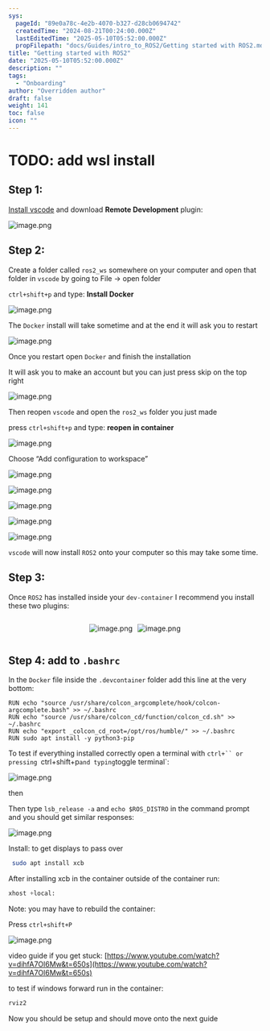 ```yaml
---
sys:
  pageId: "89e0a78c-4e2b-4070-b327-d28cb0694742"
  createdTime: "2024-08-21T00:24:00.000Z"
  lastEditedTime: "2025-05-10T05:52:00.000Z"
  propFilepath: "docs/Guides/intro_to_ROS2/Getting started with ROS2.md"
title: "Getting started with ROS2"
date: "2025-05-10T05:52:00.000Z"
description: ""
tags:
  - "Onboarding"
author: "Overridden author"
draft: false
weight: 141
toc: false
icon: ""
---
```


# TODO: add wsl install

## Step 1:

[Install vscode](https://code.visualstudio.com/download) and download **Remote Development** plugin:

![image.png](https://prod-files-secure.s3.us-west-2.amazonaws.com/d518164a-d88e-44d1-a4ee-3adb3bd8bce0/efb52993-1881-4a40-b95e-6f020334f022/image.png?X-Amz-Algorithm=AWS4-HMAC-SHA256&X-Amz-Content-Sha256=UNSIGNED-PAYLOAD&X-Amz-Credential=ASIAZI2LB466VNMKNR2F%2F20250607%2Fus-west-2%2Fs3%2Faws4_request&X-Amz-Date=20250607T041156Z&X-Amz-Expires=3600&X-Amz-Security-Token=IQoJb3JpZ2luX2VjEJL%2F%2F%2F%2F%2F%2F%2F%2F%2F%2FwEaCXVzLXdlc3QtMiJHMEUCIQC9o7v%2FeVyK4Z7r7F4KTW%2FivIOP3Wrcmwssw7VRA5bzTQIgd1Sj5RG2wiurF9cMeo5%2Fpbr6yKC43kuS3eYlZAXaTTUq%2FwMIaxAAGgw2Mzc0MjMxODM4MDUiDE4SZ5aQjCEL12KPKircA1nCyFV8ZeL9DhoS%2BQcVto%2F5Htlu6NIFruPBivYEfucmrlO723VKbjsd4cvQPK18SncdwI7L2v70BHR%2FjkbapIyoWWUK2HLcla6OjvrBufJqJzjWwEmKJX5CGsm2STfUDb7fbFPx0bjT6Mk4COWNVAC52fnNMG9o%2Faj1UlMLIXlLdP1RfqDGUU4X6EZLgXNEyM0onbqHx6i%2BSbiQ9vV5IBhzHz77KHCzYwcnOlbhCxn0sJw6MQtZwcb8PAc1drYyqaVVTul6EPfXoemkrFnef8lxTBYW%2B5AFjReBstpkgQmaH1aXrFTn83vi%2FrI19SmBbeJymv%2F%2FjxLPnPSu%2FGvq6%2FrmA2m2lVT3baIzxz%2FfCadHalYw7GPZt8RH41D7vk9ASeo1zv3%2BSEGiBKtli0lKay8acOP2WN0s0yUHLPKzBY0rhHNMOR3DmUdcexGxQ34NoxGM2pnI7Dn2tzSp7evDwgyFhTrTxwMOYQqgB1Y4ZnLRXufOAW2MO9QPaXeoRl5qTrL4CU8S2sf08oLOQqILXG5jwByoBJXLlAZYje2Nz8zprmXW5GV2RUO3t0K%2BPoYEVtapaBirZstcqaM0vrx496AdQ6mjwb7mq4uHmG5dBay0oDchUMfF1MwuO31UMOjAjsIGOqUBhOr8COOgM%2Bs8XvMiUmR3TBqtCfY5cP9NDMTNOPXp%2Bn36S0qVguU6chbofYSeQBQIx1n63VCK1%2F%2FgrrLSc3YtTSLI6pA98lfU2%2FjOD0F1VgBOx2L%2FoX6jJf6ZFsabpr05V46N9uGf2lfJB6cXoO9QtPGLkbCQXLCIJQqnOI8mrgUMM8%2FGUm0SCCQeVFOiexwaHDMB7ucMDeXnZTRjwWwmWmz1rprc&X-Amz-Signature=559dedc23dcdd61f20314faa4125b4a5f80404c5f522397b407d547747f351dd&X-Amz-SignedHeaders=host&x-id=GetObject)

## Step 2:

Create a folder called `ros2_ws` somewhere on your computer and open that folder in `vscode` by going to File → open folder 

`ctrl+shift+p` and type: **Install Docker**

![image.png](https://prod-files-secure.s3.us-west-2.amazonaws.com/d518164a-d88e-44d1-a4ee-3adb3bd8bce0/2269dc0e-1cd5-47ff-bceb-c04ad9b2eab0/image.png?X-Amz-Algorithm=AWS4-HMAC-SHA256&X-Amz-Content-Sha256=UNSIGNED-PAYLOAD&X-Amz-Credential=ASIAZI2LB466VNMKNR2F%2F20250607%2Fus-west-2%2Fs3%2Faws4_request&X-Amz-Date=20250607T041156Z&X-Amz-Expires=3600&X-Amz-Security-Token=IQoJb3JpZ2luX2VjEJL%2F%2F%2F%2F%2F%2F%2F%2F%2F%2FwEaCXVzLXdlc3QtMiJHMEUCIQC9o7v%2FeVyK4Z7r7F4KTW%2FivIOP3Wrcmwssw7VRA5bzTQIgd1Sj5RG2wiurF9cMeo5%2Fpbr6yKC43kuS3eYlZAXaTTUq%2FwMIaxAAGgw2Mzc0MjMxODM4MDUiDE4SZ5aQjCEL12KPKircA1nCyFV8ZeL9DhoS%2BQcVto%2F5Htlu6NIFruPBivYEfucmrlO723VKbjsd4cvQPK18SncdwI7L2v70BHR%2FjkbapIyoWWUK2HLcla6OjvrBufJqJzjWwEmKJX5CGsm2STfUDb7fbFPx0bjT6Mk4COWNVAC52fnNMG9o%2Faj1UlMLIXlLdP1RfqDGUU4X6EZLgXNEyM0onbqHx6i%2BSbiQ9vV5IBhzHz77KHCzYwcnOlbhCxn0sJw6MQtZwcb8PAc1drYyqaVVTul6EPfXoemkrFnef8lxTBYW%2B5AFjReBstpkgQmaH1aXrFTn83vi%2FrI19SmBbeJymv%2F%2FjxLPnPSu%2FGvq6%2FrmA2m2lVT3baIzxz%2FfCadHalYw7GPZt8RH41D7vk9ASeo1zv3%2BSEGiBKtli0lKay8acOP2WN0s0yUHLPKzBY0rhHNMOR3DmUdcexGxQ34NoxGM2pnI7Dn2tzSp7evDwgyFhTrTxwMOYQqgB1Y4ZnLRXufOAW2MO9QPaXeoRl5qTrL4CU8S2sf08oLOQqILXG5jwByoBJXLlAZYje2Nz8zprmXW5GV2RUO3t0K%2BPoYEVtapaBirZstcqaM0vrx496AdQ6mjwb7mq4uHmG5dBay0oDchUMfF1MwuO31UMOjAjsIGOqUBhOr8COOgM%2Bs8XvMiUmR3TBqtCfY5cP9NDMTNOPXp%2Bn36S0qVguU6chbofYSeQBQIx1n63VCK1%2F%2FgrrLSc3YtTSLI6pA98lfU2%2FjOD0F1VgBOx2L%2FoX6jJf6ZFsabpr05V46N9uGf2lfJB6cXoO9QtPGLkbCQXLCIJQqnOI8mrgUMM8%2FGUm0SCCQeVFOiexwaHDMB7ucMDeXnZTRjwWwmWmz1rprc&X-Amz-Signature=5e9136fa6d61e4e47e3f0d4e777e5a6f6ace831dcd38952b2af39ed6f9332aa4&X-Amz-SignedHeaders=host&x-id=GetObject)

The `Docker` install will take sometime and at the end it will ask you to restart

![image.png](https://prod-files-secure.s3.us-west-2.amazonaws.com/d518164a-d88e-44d1-a4ee-3adb3bd8bce0/ed233f78-be33-4b1f-b89c-9c346c0e961e/image.png?X-Amz-Algorithm=AWS4-HMAC-SHA256&X-Amz-Content-Sha256=UNSIGNED-PAYLOAD&X-Amz-Credential=ASIAZI2LB466VNMKNR2F%2F20250607%2Fus-west-2%2Fs3%2Faws4_request&X-Amz-Date=20250607T041156Z&X-Amz-Expires=3600&X-Amz-Security-Token=IQoJb3JpZ2luX2VjEJL%2F%2F%2F%2F%2F%2F%2F%2F%2F%2FwEaCXVzLXdlc3QtMiJHMEUCIQC9o7v%2FeVyK4Z7r7F4KTW%2FivIOP3Wrcmwssw7VRA5bzTQIgd1Sj5RG2wiurF9cMeo5%2Fpbr6yKC43kuS3eYlZAXaTTUq%2FwMIaxAAGgw2Mzc0MjMxODM4MDUiDE4SZ5aQjCEL12KPKircA1nCyFV8ZeL9DhoS%2BQcVto%2F5Htlu6NIFruPBivYEfucmrlO723VKbjsd4cvQPK18SncdwI7L2v70BHR%2FjkbapIyoWWUK2HLcla6OjvrBufJqJzjWwEmKJX5CGsm2STfUDb7fbFPx0bjT6Mk4COWNVAC52fnNMG9o%2Faj1UlMLIXlLdP1RfqDGUU4X6EZLgXNEyM0onbqHx6i%2BSbiQ9vV5IBhzHz77KHCzYwcnOlbhCxn0sJw6MQtZwcb8PAc1drYyqaVVTul6EPfXoemkrFnef8lxTBYW%2B5AFjReBstpkgQmaH1aXrFTn83vi%2FrI19SmBbeJymv%2F%2FjxLPnPSu%2FGvq6%2FrmA2m2lVT3baIzxz%2FfCadHalYw7GPZt8RH41D7vk9ASeo1zv3%2BSEGiBKtli0lKay8acOP2WN0s0yUHLPKzBY0rhHNMOR3DmUdcexGxQ34NoxGM2pnI7Dn2tzSp7evDwgyFhTrTxwMOYQqgB1Y4ZnLRXufOAW2MO9QPaXeoRl5qTrL4CU8S2sf08oLOQqILXG5jwByoBJXLlAZYje2Nz8zprmXW5GV2RUO3t0K%2BPoYEVtapaBirZstcqaM0vrx496AdQ6mjwb7mq4uHmG5dBay0oDchUMfF1MwuO31UMOjAjsIGOqUBhOr8COOgM%2Bs8XvMiUmR3TBqtCfY5cP9NDMTNOPXp%2Bn36S0qVguU6chbofYSeQBQIx1n63VCK1%2F%2FgrrLSc3YtTSLI6pA98lfU2%2FjOD0F1VgBOx2L%2FoX6jJf6ZFsabpr05V46N9uGf2lfJB6cXoO9QtPGLkbCQXLCIJQqnOI8mrgUMM8%2FGUm0SCCQeVFOiexwaHDMB7ucMDeXnZTRjwWwmWmz1rprc&X-Amz-Signature=7313cc460c0d7f1fbc04a133820407cfd3463232d9925de1c07764cd1c671d20&X-Amz-SignedHeaders=host&x-id=GetObject)

Once you restart open `Docker` and finish the installation

It will ask you to make an account but you can just press skip on the top right

![image.png](https://prod-files-secure.s3.us-west-2.amazonaws.com/d518164a-d88e-44d1-a4ee-3adb3bd8bce0/21010ad9-1659-4fd9-9f59-9932a09b2a3d/image.png?X-Amz-Algorithm=AWS4-HMAC-SHA256&X-Amz-Content-Sha256=UNSIGNED-PAYLOAD&X-Amz-Credential=ASIAZI2LB466VNMKNR2F%2F20250607%2Fus-west-2%2Fs3%2Faws4_request&X-Amz-Date=20250607T041156Z&X-Amz-Expires=3600&X-Amz-Security-Token=IQoJb3JpZ2luX2VjEJL%2F%2F%2F%2F%2F%2F%2F%2F%2F%2FwEaCXVzLXdlc3QtMiJHMEUCIQC9o7v%2FeVyK4Z7r7F4KTW%2FivIOP3Wrcmwssw7VRA5bzTQIgd1Sj5RG2wiurF9cMeo5%2Fpbr6yKC43kuS3eYlZAXaTTUq%2FwMIaxAAGgw2Mzc0MjMxODM4MDUiDE4SZ5aQjCEL12KPKircA1nCyFV8ZeL9DhoS%2BQcVto%2F5Htlu6NIFruPBivYEfucmrlO723VKbjsd4cvQPK18SncdwI7L2v70BHR%2FjkbapIyoWWUK2HLcla6OjvrBufJqJzjWwEmKJX5CGsm2STfUDb7fbFPx0bjT6Mk4COWNVAC52fnNMG9o%2Faj1UlMLIXlLdP1RfqDGUU4X6EZLgXNEyM0onbqHx6i%2BSbiQ9vV5IBhzHz77KHCzYwcnOlbhCxn0sJw6MQtZwcb8PAc1drYyqaVVTul6EPfXoemkrFnef8lxTBYW%2B5AFjReBstpkgQmaH1aXrFTn83vi%2FrI19SmBbeJymv%2F%2FjxLPnPSu%2FGvq6%2FrmA2m2lVT3baIzxz%2FfCadHalYw7GPZt8RH41D7vk9ASeo1zv3%2BSEGiBKtli0lKay8acOP2WN0s0yUHLPKzBY0rhHNMOR3DmUdcexGxQ34NoxGM2pnI7Dn2tzSp7evDwgyFhTrTxwMOYQqgB1Y4ZnLRXufOAW2MO9QPaXeoRl5qTrL4CU8S2sf08oLOQqILXG5jwByoBJXLlAZYje2Nz8zprmXW5GV2RUO3t0K%2BPoYEVtapaBirZstcqaM0vrx496AdQ6mjwb7mq4uHmG5dBay0oDchUMfF1MwuO31UMOjAjsIGOqUBhOr8COOgM%2Bs8XvMiUmR3TBqtCfY5cP9NDMTNOPXp%2Bn36S0qVguU6chbofYSeQBQIx1n63VCK1%2F%2FgrrLSc3YtTSLI6pA98lfU2%2FjOD0F1VgBOx2L%2FoX6jJf6ZFsabpr05V46N9uGf2lfJB6cXoO9QtPGLkbCQXLCIJQqnOI8mrgUMM8%2FGUm0SCCQeVFOiexwaHDMB7ucMDeXnZTRjwWwmWmz1rprc&X-Amz-Signature=668abf493b099134eec2549f3c4564f2eb2575639e4540eee01948135ff89efc&X-Amz-SignedHeaders=host&x-id=GetObject)

Then reopen `vscode` and open the `ros2_ws` folder you just made

press `ctrl+shift+p` and type: **reopen in container**

![image.png](https://prod-files-secure.s3.us-west-2.amazonaws.com/d518164a-d88e-44d1-a4ee-3adb3bd8bce0/4e93b8c2-41ad-488c-8095-c74205196118/image.png?X-Amz-Algorithm=AWS4-HMAC-SHA256&X-Amz-Content-Sha256=UNSIGNED-PAYLOAD&X-Amz-Credential=ASIAZI2LB466VNMKNR2F%2F20250607%2Fus-west-2%2Fs3%2Faws4_request&X-Amz-Date=20250607T041156Z&X-Amz-Expires=3600&X-Amz-Security-Token=IQoJb3JpZ2luX2VjEJL%2F%2F%2F%2F%2F%2F%2F%2F%2F%2FwEaCXVzLXdlc3QtMiJHMEUCIQC9o7v%2FeVyK4Z7r7F4KTW%2FivIOP3Wrcmwssw7VRA5bzTQIgd1Sj5RG2wiurF9cMeo5%2Fpbr6yKC43kuS3eYlZAXaTTUq%2FwMIaxAAGgw2Mzc0MjMxODM4MDUiDE4SZ5aQjCEL12KPKircA1nCyFV8ZeL9DhoS%2BQcVto%2F5Htlu6NIFruPBivYEfucmrlO723VKbjsd4cvQPK18SncdwI7L2v70BHR%2FjkbapIyoWWUK2HLcla6OjvrBufJqJzjWwEmKJX5CGsm2STfUDb7fbFPx0bjT6Mk4COWNVAC52fnNMG9o%2Faj1UlMLIXlLdP1RfqDGUU4X6EZLgXNEyM0onbqHx6i%2BSbiQ9vV5IBhzHz77KHCzYwcnOlbhCxn0sJw6MQtZwcb8PAc1drYyqaVVTul6EPfXoemkrFnef8lxTBYW%2B5AFjReBstpkgQmaH1aXrFTn83vi%2FrI19SmBbeJymv%2F%2FjxLPnPSu%2FGvq6%2FrmA2m2lVT3baIzxz%2FfCadHalYw7GPZt8RH41D7vk9ASeo1zv3%2BSEGiBKtli0lKay8acOP2WN0s0yUHLPKzBY0rhHNMOR3DmUdcexGxQ34NoxGM2pnI7Dn2tzSp7evDwgyFhTrTxwMOYQqgB1Y4ZnLRXufOAW2MO9QPaXeoRl5qTrL4CU8S2sf08oLOQqILXG5jwByoBJXLlAZYje2Nz8zprmXW5GV2RUO3t0K%2BPoYEVtapaBirZstcqaM0vrx496AdQ6mjwb7mq4uHmG5dBay0oDchUMfF1MwuO31UMOjAjsIGOqUBhOr8COOgM%2Bs8XvMiUmR3TBqtCfY5cP9NDMTNOPXp%2Bn36S0qVguU6chbofYSeQBQIx1n63VCK1%2F%2FgrrLSc3YtTSLI6pA98lfU2%2FjOD0F1VgBOx2L%2FoX6jJf6ZFsabpr05V46N9uGf2lfJB6cXoO9QtPGLkbCQXLCIJQqnOI8mrgUMM8%2FGUm0SCCQeVFOiexwaHDMB7ucMDeXnZTRjwWwmWmz1rprc&X-Amz-Signature=26b2352f7095a4214d95a87ef967f38e402aa16620e1cd57f748a82d4b5050ad&X-Amz-SignedHeaders=host&x-id=GetObject)

Choose “Add configuration to workspace”

![image.png](https://prod-files-secure.s3.us-west-2.amazonaws.com/d518164a-d88e-44d1-a4ee-3adb3bd8bce0/9560b282-5060-4989-ba37-97e7b2c22476/image.png?X-Amz-Algorithm=AWS4-HMAC-SHA256&X-Amz-Content-Sha256=UNSIGNED-PAYLOAD&X-Amz-Credential=ASIAZI2LB466VNMKNR2F%2F20250607%2Fus-west-2%2Fs3%2Faws4_request&X-Amz-Date=20250607T041156Z&X-Amz-Expires=3600&X-Amz-Security-Token=IQoJb3JpZ2luX2VjEJL%2F%2F%2F%2F%2F%2F%2F%2F%2F%2FwEaCXVzLXdlc3QtMiJHMEUCIQC9o7v%2FeVyK4Z7r7F4KTW%2FivIOP3Wrcmwssw7VRA5bzTQIgd1Sj5RG2wiurF9cMeo5%2Fpbr6yKC43kuS3eYlZAXaTTUq%2FwMIaxAAGgw2Mzc0MjMxODM4MDUiDE4SZ5aQjCEL12KPKircA1nCyFV8ZeL9DhoS%2BQcVto%2F5Htlu6NIFruPBivYEfucmrlO723VKbjsd4cvQPK18SncdwI7L2v70BHR%2FjkbapIyoWWUK2HLcla6OjvrBufJqJzjWwEmKJX5CGsm2STfUDb7fbFPx0bjT6Mk4COWNVAC52fnNMG9o%2Faj1UlMLIXlLdP1RfqDGUU4X6EZLgXNEyM0onbqHx6i%2BSbiQ9vV5IBhzHz77KHCzYwcnOlbhCxn0sJw6MQtZwcb8PAc1drYyqaVVTul6EPfXoemkrFnef8lxTBYW%2B5AFjReBstpkgQmaH1aXrFTn83vi%2FrI19SmBbeJymv%2F%2FjxLPnPSu%2FGvq6%2FrmA2m2lVT3baIzxz%2FfCadHalYw7GPZt8RH41D7vk9ASeo1zv3%2BSEGiBKtli0lKay8acOP2WN0s0yUHLPKzBY0rhHNMOR3DmUdcexGxQ34NoxGM2pnI7Dn2tzSp7evDwgyFhTrTxwMOYQqgB1Y4ZnLRXufOAW2MO9QPaXeoRl5qTrL4CU8S2sf08oLOQqILXG5jwByoBJXLlAZYje2Nz8zprmXW5GV2RUO3t0K%2BPoYEVtapaBirZstcqaM0vrx496AdQ6mjwb7mq4uHmG5dBay0oDchUMfF1MwuO31UMOjAjsIGOqUBhOr8COOgM%2Bs8XvMiUmR3TBqtCfY5cP9NDMTNOPXp%2Bn36S0qVguU6chbofYSeQBQIx1n63VCK1%2F%2FgrrLSc3YtTSLI6pA98lfU2%2FjOD0F1VgBOx2L%2FoX6jJf6ZFsabpr05V46N9uGf2lfJB6cXoO9QtPGLkbCQXLCIJQqnOI8mrgUMM8%2FGUm0SCCQeVFOiexwaHDMB7ucMDeXnZTRjwWwmWmz1rprc&X-Amz-Signature=0ba00493333341515b9e8f185f0fec2ae1597fc16bdf5c79938a867f27fb96e2&X-Amz-SignedHeaders=host&x-id=GetObject)

![image.png](https://prod-files-secure.s3.us-west-2.amazonaws.com/d518164a-d88e-44d1-a4ee-3adb3bd8bce0/2ee63f81-886b-48e8-a553-dc6e5eac99e4/image.png?X-Amz-Algorithm=AWS4-HMAC-SHA256&X-Amz-Content-Sha256=UNSIGNED-PAYLOAD&X-Amz-Credential=ASIAZI2LB466VNMKNR2F%2F20250607%2Fus-west-2%2Fs3%2Faws4_request&X-Amz-Date=20250607T041156Z&X-Amz-Expires=3600&X-Amz-Security-Token=IQoJb3JpZ2luX2VjEJL%2F%2F%2F%2F%2F%2F%2F%2F%2F%2FwEaCXVzLXdlc3QtMiJHMEUCIQC9o7v%2FeVyK4Z7r7F4KTW%2FivIOP3Wrcmwssw7VRA5bzTQIgd1Sj5RG2wiurF9cMeo5%2Fpbr6yKC43kuS3eYlZAXaTTUq%2FwMIaxAAGgw2Mzc0MjMxODM4MDUiDE4SZ5aQjCEL12KPKircA1nCyFV8ZeL9DhoS%2BQcVto%2F5Htlu6NIFruPBivYEfucmrlO723VKbjsd4cvQPK18SncdwI7L2v70BHR%2FjkbapIyoWWUK2HLcla6OjvrBufJqJzjWwEmKJX5CGsm2STfUDb7fbFPx0bjT6Mk4COWNVAC52fnNMG9o%2Faj1UlMLIXlLdP1RfqDGUU4X6EZLgXNEyM0onbqHx6i%2BSbiQ9vV5IBhzHz77KHCzYwcnOlbhCxn0sJw6MQtZwcb8PAc1drYyqaVVTul6EPfXoemkrFnef8lxTBYW%2B5AFjReBstpkgQmaH1aXrFTn83vi%2FrI19SmBbeJymv%2F%2FjxLPnPSu%2FGvq6%2FrmA2m2lVT3baIzxz%2FfCadHalYw7GPZt8RH41D7vk9ASeo1zv3%2BSEGiBKtli0lKay8acOP2WN0s0yUHLPKzBY0rhHNMOR3DmUdcexGxQ34NoxGM2pnI7Dn2tzSp7evDwgyFhTrTxwMOYQqgB1Y4ZnLRXufOAW2MO9QPaXeoRl5qTrL4CU8S2sf08oLOQqILXG5jwByoBJXLlAZYje2Nz8zprmXW5GV2RUO3t0K%2BPoYEVtapaBirZstcqaM0vrx496AdQ6mjwb7mq4uHmG5dBay0oDchUMfF1MwuO31UMOjAjsIGOqUBhOr8COOgM%2Bs8XvMiUmR3TBqtCfY5cP9NDMTNOPXp%2Bn36S0qVguU6chbofYSeQBQIx1n63VCK1%2F%2FgrrLSc3YtTSLI6pA98lfU2%2FjOD0F1VgBOx2L%2FoX6jJf6ZFsabpr05V46N9uGf2lfJB6cXoO9QtPGLkbCQXLCIJQqnOI8mrgUMM8%2FGUm0SCCQeVFOiexwaHDMB7ucMDeXnZTRjwWwmWmz1rprc&X-Amz-Signature=319e899f0ec556834d613981eecec116694216754ce7da96d18286e9431c1f2b&X-Amz-SignedHeaders=host&x-id=GetObject)

![image.png](https://prod-files-secure.s3.us-west-2.amazonaws.com/d518164a-d88e-44d1-a4ee-3adb3bd8bce0/ae1580b2-b048-407e-aed9-b584224a7a04/image.png?X-Amz-Algorithm=AWS4-HMAC-SHA256&X-Amz-Content-Sha256=UNSIGNED-PAYLOAD&X-Amz-Credential=ASIAZI2LB466VNMKNR2F%2F20250607%2Fus-west-2%2Fs3%2Faws4_request&X-Amz-Date=20250607T041156Z&X-Amz-Expires=3600&X-Amz-Security-Token=IQoJb3JpZ2luX2VjEJL%2F%2F%2F%2F%2F%2F%2F%2F%2F%2FwEaCXVzLXdlc3QtMiJHMEUCIQC9o7v%2FeVyK4Z7r7F4KTW%2FivIOP3Wrcmwssw7VRA5bzTQIgd1Sj5RG2wiurF9cMeo5%2Fpbr6yKC43kuS3eYlZAXaTTUq%2FwMIaxAAGgw2Mzc0MjMxODM4MDUiDE4SZ5aQjCEL12KPKircA1nCyFV8ZeL9DhoS%2BQcVto%2F5Htlu6NIFruPBivYEfucmrlO723VKbjsd4cvQPK18SncdwI7L2v70BHR%2FjkbapIyoWWUK2HLcla6OjvrBufJqJzjWwEmKJX5CGsm2STfUDb7fbFPx0bjT6Mk4COWNVAC52fnNMG9o%2Faj1UlMLIXlLdP1RfqDGUU4X6EZLgXNEyM0onbqHx6i%2BSbiQ9vV5IBhzHz77KHCzYwcnOlbhCxn0sJw6MQtZwcb8PAc1drYyqaVVTul6EPfXoemkrFnef8lxTBYW%2B5AFjReBstpkgQmaH1aXrFTn83vi%2FrI19SmBbeJymv%2F%2FjxLPnPSu%2FGvq6%2FrmA2m2lVT3baIzxz%2FfCadHalYw7GPZt8RH41D7vk9ASeo1zv3%2BSEGiBKtli0lKay8acOP2WN0s0yUHLPKzBY0rhHNMOR3DmUdcexGxQ34NoxGM2pnI7Dn2tzSp7evDwgyFhTrTxwMOYQqgB1Y4ZnLRXufOAW2MO9QPaXeoRl5qTrL4CU8S2sf08oLOQqILXG5jwByoBJXLlAZYje2Nz8zprmXW5GV2RUO3t0K%2BPoYEVtapaBirZstcqaM0vrx496AdQ6mjwb7mq4uHmG5dBay0oDchUMfF1MwuO31UMOjAjsIGOqUBhOr8COOgM%2Bs8XvMiUmR3TBqtCfY5cP9NDMTNOPXp%2Bn36S0qVguU6chbofYSeQBQIx1n63VCK1%2F%2FgrrLSc3YtTSLI6pA98lfU2%2FjOD0F1VgBOx2L%2FoX6jJf6ZFsabpr05V46N9uGf2lfJB6cXoO9QtPGLkbCQXLCIJQqnOI8mrgUMM8%2FGUm0SCCQeVFOiexwaHDMB7ucMDeXnZTRjwWwmWmz1rprc&X-Amz-Signature=f82f289eef1eb67fcb6220a7709d1fa78a9fedf6b1a9e69e955b598b521cd455&X-Amz-SignedHeaders=host&x-id=GetObject)

![image.png](https://prod-files-secure.s3.us-west-2.amazonaws.com/d518164a-d88e-44d1-a4ee-3adb3bd8bce0/53255b28-f75e-430f-b9e3-c0ac8577e42b/image.png?X-Amz-Algorithm=AWS4-HMAC-SHA256&X-Amz-Content-Sha256=UNSIGNED-PAYLOAD&X-Amz-Credential=ASIAZI2LB466VNMKNR2F%2F20250607%2Fus-west-2%2Fs3%2Faws4_request&X-Amz-Date=20250607T041156Z&X-Amz-Expires=3600&X-Amz-Security-Token=IQoJb3JpZ2luX2VjEJL%2F%2F%2F%2F%2F%2F%2F%2F%2F%2FwEaCXVzLXdlc3QtMiJHMEUCIQC9o7v%2FeVyK4Z7r7F4KTW%2FivIOP3Wrcmwssw7VRA5bzTQIgd1Sj5RG2wiurF9cMeo5%2Fpbr6yKC43kuS3eYlZAXaTTUq%2FwMIaxAAGgw2Mzc0MjMxODM4MDUiDE4SZ5aQjCEL12KPKircA1nCyFV8ZeL9DhoS%2BQcVto%2F5Htlu6NIFruPBivYEfucmrlO723VKbjsd4cvQPK18SncdwI7L2v70BHR%2FjkbapIyoWWUK2HLcla6OjvrBufJqJzjWwEmKJX5CGsm2STfUDb7fbFPx0bjT6Mk4COWNVAC52fnNMG9o%2Faj1UlMLIXlLdP1RfqDGUU4X6EZLgXNEyM0onbqHx6i%2BSbiQ9vV5IBhzHz77KHCzYwcnOlbhCxn0sJw6MQtZwcb8PAc1drYyqaVVTul6EPfXoemkrFnef8lxTBYW%2B5AFjReBstpkgQmaH1aXrFTn83vi%2FrI19SmBbeJymv%2F%2FjxLPnPSu%2FGvq6%2FrmA2m2lVT3baIzxz%2FfCadHalYw7GPZt8RH41D7vk9ASeo1zv3%2BSEGiBKtli0lKay8acOP2WN0s0yUHLPKzBY0rhHNMOR3DmUdcexGxQ34NoxGM2pnI7Dn2tzSp7evDwgyFhTrTxwMOYQqgB1Y4ZnLRXufOAW2MO9QPaXeoRl5qTrL4CU8S2sf08oLOQqILXG5jwByoBJXLlAZYje2Nz8zprmXW5GV2RUO3t0K%2BPoYEVtapaBirZstcqaM0vrx496AdQ6mjwb7mq4uHmG5dBay0oDchUMfF1MwuO31UMOjAjsIGOqUBhOr8COOgM%2Bs8XvMiUmR3TBqtCfY5cP9NDMTNOPXp%2Bn36S0qVguU6chbofYSeQBQIx1n63VCK1%2F%2FgrrLSc3YtTSLI6pA98lfU2%2FjOD0F1VgBOx2L%2FoX6jJf6ZFsabpr05V46N9uGf2lfJB6cXoO9QtPGLkbCQXLCIJQqnOI8mrgUMM8%2FGUm0SCCQeVFOiexwaHDMB7ucMDeXnZTRjwWwmWmz1rprc&X-Amz-Signature=d3dad14905c7d571f8e768359a29ab93830cd6ce69bf96c4f55522103709c8d6&X-Amz-SignedHeaders=host&x-id=GetObject)

![image.png](https://prod-files-secure.s3.us-west-2.amazonaws.com/d518164a-d88e-44d1-a4ee-3adb3bd8bce0/7c562767-5af9-4ffb-97d1-327bcdf4ee00/image.png?X-Amz-Algorithm=AWS4-HMAC-SHA256&X-Amz-Content-Sha256=UNSIGNED-PAYLOAD&X-Amz-Credential=ASIAZI2LB466VNMKNR2F%2F20250607%2Fus-west-2%2Fs3%2Faws4_request&X-Amz-Date=20250607T041156Z&X-Amz-Expires=3600&X-Amz-Security-Token=IQoJb3JpZ2luX2VjEJL%2F%2F%2F%2F%2F%2F%2F%2F%2F%2FwEaCXVzLXdlc3QtMiJHMEUCIQC9o7v%2FeVyK4Z7r7F4KTW%2FivIOP3Wrcmwssw7VRA5bzTQIgd1Sj5RG2wiurF9cMeo5%2Fpbr6yKC43kuS3eYlZAXaTTUq%2FwMIaxAAGgw2Mzc0MjMxODM4MDUiDE4SZ5aQjCEL12KPKircA1nCyFV8ZeL9DhoS%2BQcVto%2F5Htlu6NIFruPBivYEfucmrlO723VKbjsd4cvQPK18SncdwI7L2v70BHR%2FjkbapIyoWWUK2HLcla6OjvrBufJqJzjWwEmKJX5CGsm2STfUDb7fbFPx0bjT6Mk4COWNVAC52fnNMG9o%2Faj1UlMLIXlLdP1RfqDGUU4X6EZLgXNEyM0onbqHx6i%2BSbiQ9vV5IBhzHz77KHCzYwcnOlbhCxn0sJw6MQtZwcb8PAc1drYyqaVVTul6EPfXoemkrFnef8lxTBYW%2B5AFjReBstpkgQmaH1aXrFTn83vi%2FrI19SmBbeJymv%2F%2FjxLPnPSu%2FGvq6%2FrmA2m2lVT3baIzxz%2FfCadHalYw7GPZt8RH41D7vk9ASeo1zv3%2BSEGiBKtli0lKay8acOP2WN0s0yUHLPKzBY0rhHNMOR3DmUdcexGxQ34NoxGM2pnI7Dn2tzSp7evDwgyFhTrTxwMOYQqgB1Y4ZnLRXufOAW2MO9QPaXeoRl5qTrL4CU8S2sf08oLOQqILXG5jwByoBJXLlAZYje2Nz8zprmXW5GV2RUO3t0K%2BPoYEVtapaBirZstcqaM0vrx496AdQ6mjwb7mq4uHmG5dBay0oDchUMfF1MwuO31UMOjAjsIGOqUBhOr8COOgM%2Bs8XvMiUmR3TBqtCfY5cP9NDMTNOPXp%2Bn36S0qVguU6chbofYSeQBQIx1n63VCK1%2F%2FgrrLSc3YtTSLI6pA98lfU2%2FjOD0F1VgBOx2L%2FoX6jJf6ZFsabpr05V46N9uGf2lfJB6cXoO9QtPGLkbCQXLCIJQqnOI8mrgUMM8%2FGUm0SCCQeVFOiexwaHDMB7ucMDeXnZTRjwWwmWmz1rprc&X-Amz-Signature=5956608fbeccc3e497942a2aec63ce80972e5ed372ee5865ec7a900c6052518f&X-Amz-SignedHeaders=host&x-id=GetObject)

`vscode` will now install `ROS2` onto your computer so this may take some time.

## Step 3:

Once `ROS2` has installed inside your `dev-container` I recommend you install these two plugins:

<div style="display: flex;flex-direction: row; column-gap:10px; max-width: 630px;justify-content: center;">
<div>

![image.png](https://prod-files-secure.s3.us-west-2.amazonaws.com/d518164a-d88e-44d1-a4ee-3adb3bd8bce0/3fc3d550-5a54-4ba1-ba6b-faa01cdb7369/image.png?X-Amz-Algorithm=AWS4-HMAC-SHA256&X-Amz-Content-Sha256=UNSIGNED-PAYLOAD&X-Amz-Credential=ASIAZI2LB466ZUIMG66Q%2F20250607%2Fus-west-2%2Fs3%2Faws4_request&X-Amz-Date=20250607T041159Z&X-Amz-Expires=3600&X-Amz-Security-Token=IQoJb3JpZ2luX2VjEJL%2F%2F%2F%2F%2F%2F%2F%2F%2F%2FwEaCXVzLXdlc3QtMiJHMEUCIQDEr%2FiW8L%2BP1783ch5J3qg4rekJ733QqTWqA1I97pxFlAIgFFKzaALQGb3MvBxioYdBeC2PIpW31Kx2DZNOkYMOlrkq%2FwMIaxAAGgw2Mzc0MjMxODM4MDUiDGBS9pWO6OsV7YsOTircA1BiAMtGqohgpzr8VpcvXgtG2a%2FCbIYSEpCchpcv2PlE1aOXZJSh2T9kgHUteT5Mw%2BRh9PSMHjQcM0S7amXbCZvOgbSjk4Xab9PCv4WpNYx2F%2FesglBgf0qDdmJ%2Bhim07glgxgPh98yWe4tVVIelEekTurvUfKuY0DyobEYXvTzbhTDBJ%2BhblJM8AVIKrFPc2OOWaGWsYPdw17ZzKO7Rv4u102oQb3PNMLzroJIBcSK%2B2k5%2BaggJwQj0mGUoachJOYsPdyCSe6y%2Bbf6vd0pr9aA3SdchIERQYR%2Fjc8TL2a3OfchvIYoOwflpqSF%2B0xrzFvbjrNiLtgb0IMJx5jyeCuvG7SIWX6xjuUYrmTZRhbfaFSu7P7eTzjE6vtldoxnh5g5%2BFJVfcxnMCvoVeMTYjxK7oTZ23KsN9xuBJ5dS%2Fn5VJvfmLS1RQdcQHV7mRTCqOQvs2BpX8BV4UPB9zHUOwAnCvgWCwtyYXS3O8%2FtfLinaKDcGYo3BGV0SNql7yGJ4lOpy4BkE2fhlWTVFyqbA9ss29DrBnVmTHXAIvqUh0yv4jmyYPwgaLZWmtU%2FFbzPLhJkCPhAExk9BMdhGnybbpl%2BIgZZ5jy%2FKZAc1%2B61TxflbBpy7B7aoMeH5crfoMLvAjsIGOqUBHJCGMoGirzexLyyVLpm6hGg4DRf3ekeRYZlPkVnLbnS8dH1RiuGVAE09vUzbH9apcAnr5DDEujAmkbudGSA4SBa9DJFOULWBKtxXH3M475sexw8tSvhCRgj3npialhKzjeU5XbonUO%2Fs%2B%2BADsiZ9nYuXblVAjyd4QiwfvOYsHAGB5cHITSodJB50dKvg5ysnJ1LbqaSRHd1Yx3w7OPHqVC%2F%2BFs6P&X-Amz-Signature=a1031288841d082baab279e7d70b8b325acb9db4b226213db3bae1d5da6ae047&X-Amz-SignedHeaders=host&x-id=GetObject)

</div>
<div>

![image.png](https://prod-files-secure.s3.us-west-2.amazonaws.com/d518164a-d88e-44d1-a4ee-3adb3bd8bce0/d994cc66-13c2-4093-a5a3-f84cf4601a82/image.png?X-Amz-Algorithm=AWS4-HMAC-SHA256&X-Amz-Content-Sha256=UNSIGNED-PAYLOAD&X-Amz-Credential=ASIAZI2LB466ZUIMG66Q%2F20250607%2Fus-west-2%2Fs3%2Faws4_request&X-Amz-Date=20250607T041159Z&X-Amz-Expires=3600&X-Amz-Security-Token=IQoJb3JpZ2luX2VjEJL%2F%2F%2F%2F%2F%2F%2F%2F%2F%2FwEaCXVzLXdlc3QtMiJHMEUCIQDEr%2FiW8L%2BP1783ch5J3qg4rekJ733QqTWqA1I97pxFlAIgFFKzaALQGb3MvBxioYdBeC2PIpW31Kx2DZNOkYMOlrkq%2FwMIaxAAGgw2Mzc0MjMxODM4MDUiDGBS9pWO6OsV7YsOTircA1BiAMtGqohgpzr8VpcvXgtG2a%2FCbIYSEpCchpcv2PlE1aOXZJSh2T9kgHUteT5Mw%2BRh9PSMHjQcM0S7amXbCZvOgbSjk4Xab9PCv4WpNYx2F%2FesglBgf0qDdmJ%2Bhim07glgxgPh98yWe4tVVIelEekTurvUfKuY0DyobEYXvTzbhTDBJ%2BhblJM8AVIKrFPc2OOWaGWsYPdw17ZzKO7Rv4u102oQb3PNMLzroJIBcSK%2B2k5%2BaggJwQj0mGUoachJOYsPdyCSe6y%2Bbf6vd0pr9aA3SdchIERQYR%2Fjc8TL2a3OfchvIYoOwflpqSF%2B0xrzFvbjrNiLtgb0IMJx5jyeCuvG7SIWX6xjuUYrmTZRhbfaFSu7P7eTzjE6vtldoxnh5g5%2BFJVfcxnMCvoVeMTYjxK7oTZ23KsN9xuBJ5dS%2Fn5VJvfmLS1RQdcQHV7mRTCqOQvs2BpX8BV4UPB9zHUOwAnCvgWCwtyYXS3O8%2FtfLinaKDcGYo3BGV0SNql7yGJ4lOpy4BkE2fhlWTVFyqbA9ss29DrBnVmTHXAIvqUh0yv4jmyYPwgaLZWmtU%2FFbzPLhJkCPhAExk9BMdhGnybbpl%2BIgZZ5jy%2FKZAc1%2B61TxflbBpy7B7aoMeH5crfoMLvAjsIGOqUBHJCGMoGirzexLyyVLpm6hGg4DRf3ekeRYZlPkVnLbnS8dH1RiuGVAE09vUzbH9apcAnr5DDEujAmkbudGSA4SBa9DJFOULWBKtxXH3M475sexw8tSvhCRgj3npialhKzjeU5XbonUO%2Fs%2B%2BADsiZ9nYuXblVAjyd4QiwfvOYsHAGB5cHITSodJB50dKvg5ysnJ1LbqaSRHd1Yx3w7OPHqVC%2F%2BFs6P&X-Amz-Signature=483656721971f0e40413a39f35e137696fb8db38c25b5b8929b1676abf511075&X-Amz-SignedHeaders=host&x-id=GetObject)

</div>
</div>

## Step 4: add to `.bashrc`

In the `Docker` file inside the `.devcontainer` folder add this line at the very bottom: 

```docker
RUN echo "source /usr/share/colcon_argcomplete/hook/colcon-argcomplete.bash" >> ~/.bashrc
RUN echo "source /usr/share/colcon_cd/function/colcon_cd.sh" >> ~/.bashrc
RUN echo "export _colcon_cd_root=/opt/ros/humble/" >> ~/.bashrc
RUN sudo apt install -y python3-pip 
```

To test if everything installed correctly open a terminal with `ctrl+`` or pressing `ctrl+shift+p` and typing `toggle terminal`:

![image.png](https://prod-files-secure.s3.us-west-2.amazonaws.com/d518164a-d88e-44d1-a4ee-3adb3bd8bce0/6a4943d8-b04e-4c02-9a58-775f3384d1a5/image.png?X-Amz-Algorithm=AWS4-HMAC-SHA256&X-Amz-Content-Sha256=UNSIGNED-PAYLOAD&X-Amz-Credential=ASIAZI2LB466VNMKNR2F%2F20250607%2Fus-west-2%2Fs3%2Faws4_request&X-Amz-Date=20250607T041156Z&X-Amz-Expires=3600&X-Amz-Security-Token=IQoJb3JpZ2luX2VjEJL%2F%2F%2F%2F%2F%2F%2F%2F%2F%2FwEaCXVzLXdlc3QtMiJHMEUCIQC9o7v%2FeVyK4Z7r7F4KTW%2FivIOP3Wrcmwssw7VRA5bzTQIgd1Sj5RG2wiurF9cMeo5%2Fpbr6yKC43kuS3eYlZAXaTTUq%2FwMIaxAAGgw2Mzc0MjMxODM4MDUiDE4SZ5aQjCEL12KPKircA1nCyFV8ZeL9DhoS%2BQcVto%2F5Htlu6NIFruPBivYEfucmrlO723VKbjsd4cvQPK18SncdwI7L2v70BHR%2FjkbapIyoWWUK2HLcla6OjvrBufJqJzjWwEmKJX5CGsm2STfUDb7fbFPx0bjT6Mk4COWNVAC52fnNMG9o%2Faj1UlMLIXlLdP1RfqDGUU4X6EZLgXNEyM0onbqHx6i%2BSbiQ9vV5IBhzHz77KHCzYwcnOlbhCxn0sJw6MQtZwcb8PAc1drYyqaVVTul6EPfXoemkrFnef8lxTBYW%2B5AFjReBstpkgQmaH1aXrFTn83vi%2FrI19SmBbeJymv%2F%2FjxLPnPSu%2FGvq6%2FrmA2m2lVT3baIzxz%2FfCadHalYw7GPZt8RH41D7vk9ASeo1zv3%2BSEGiBKtli0lKay8acOP2WN0s0yUHLPKzBY0rhHNMOR3DmUdcexGxQ34NoxGM2pnI7Dn2tzSp7evDwgyFhTrTxwMOYQqgB1Y4ZnLRXufOAW2MO9QPaXeoRl5qTrL4CU8S2sf08oLOQqILXG5jwByoBJXLlAZYje2Nz8zprmXW5GV2RUO3t0K%2BPoYEVtapaBirZstcqaM0vrx496AdQ6mjwb7mq4uHmG5dBay0oDchUMfF1MwuO31UMOjAjsIGOqUBhOr8COOgM%2Bs8XvMiUmR3TBqtCfY5cP9NDMTNOPXp%2Bn36S0qVguU6chbofYSeQBQIx1n63VCK1%2F%2FgrrLSc3YtTSLI6pA98lfU2%2FjOD0F1VgBOx2L%2FoX6jJf6ZFsabpr05V46N9uGf2lfJB6cXoO9QtPGLkbCQXLCIJQqnOI8mrgUMM8%2FGUm0SCCQeVFOiexwaHDMB7ucMDeXnZTRjwWwmWmz1rprc&X-Amz-Signature=4d740864ad6c0c125b5506db3e02efaef521618a8bd4bdcf19d13afb2d6c61bd&X-Amz-SignedHeaders=host&x-id=GetObject)

then 

Then type `lsb_release -a` and `echo $ROS_DISTRO` in the command prompt and you should get similar responses:

![image.png](https://prod-files-secure.s3.us-west-2.amazonaws.com/d518164a-d88e-44d1-a4ee-3adb3bd8bce0/3e635dec-a805-4e85-8b9e-d000e5b71a4e/image.png?X-Amz-Algorithm=AWS4-HMAC-SHA256&X-Amz-Content-Sha256=UNSIGNED-PAYLOAD&X-Amz-Credential=ASIAZI2LB466VNMKNR2F%2F20250607%2Fus-west-2%2Fs3%2Faws4_request&X-Amz-Date=20250607T041156Z&X-Amz-Expires=3600&X-Amz-Security-Token=IQoJb3JpZ2luX2VjEJL%2F%2F%2F%2F%2F%2F%2F%2F%2F%2FwEaCXVzLXdlc3QtMiJHMEUCIQC9o7v%2FeVyK4Z7r7F4KTW%2FivIOP3Wrcmwssw7VRA5bzTQIgd1Sj5RG2wiurF9cMeo5%2Fpbr6yKC43kuS3eYlZAXaTTUq%2FwMIaxAAGgw2Mzc0MjMxODM4MDUiDE4SZ5aQjCEL12KPKircA1nCyFV8ZeL9DhoS%2BQcVto%2F5Htlu6NIFruPBivYEfucmrlO723VKbjsd4cvQPK18SncdwI7L2v70BHR%2FjkbapIyoWWUK2HLcla6OjvrBufJqJzjWwEmKJX5CGsm2STfUDb7fbFPx0bjT6Mk4COWNVAC52fnNMG9o%2Faj1UlMLIXlLdP1RfqDGUU4X6EZLgXNEyM0onbqHx6i%2BSbiQ9vV5IBhzHz77KHCzYwcnOlbhCxn0sJw6MQtZwcb8PAc1drYyqaVVTul6EPfXoemkrFnef8lxTBYW%2B5AFjReBstpkgQmaH1aXrFTn83vi%2FrI19SmBbeJymv%2F%2FjxLPnPSu%2FGvq6%2FrmA2m2lVT3baIzxz%2FfCadHalYw7GPZt8RH41D7vk9ASeo1zv3%2BSEGiBKtli0lKay8acOP2WN0s0yUHLPKzBY0rhHNMOR3DmUdcexGxQ34NoxGM2pnI7Dn2tzSp7evDwgyFhTrTxwMOYQqgB1Y4ZnLRXufOAW2MO9QPaXeoRl5qTrL4CU8S2sf08oLOQqILXG5jwByoBJXLlAZYje2Nz8zprmXW5GV2RUO3t0K%2BPoYEVtapaBirZstcqaM0vrx496AdQ6mjwb7mq4uHmG5dBay0oDchUMfF1MwuO31UMOjAjsIGOqUBhOr8COOgM%2Bs8XvMiUmR3TBqtCfY5cP9NDMTNOPXp%2Bn36S0qVguU6chbofYSeQBQIx1n63VCK1%2F%2FgrrLSc3YtTSLI6pA98lfU2%2FjOD0F1VgBOx2L%2FoX6jJf6ZFsabpr05V46N9uGf2lfJB6cXoO9QtPGLkbCQXLCIJQqnOI8mrgUMM8%2FGUm0SCCQeVFOiexwaHDMB7ucMDeXnZTRjwWwmWmz1rprc&X-Amz-Signature=4d35010a06144c6db602d893d63ee45dc9ddfc5b0b563e1d1159871c1297c76d&X-Amz-SignedHeaders=host&x-id=GetObject)

Install:  to get displays to pass over

```bash
 sudo apt install xcb
```

After installing xcb in the container outside of the container run:

```python
xhost +local:
```

Note: you may have to rebuild the container:

Press `ctrl+shift+P`

![image.png](https://prod-files-secure.s3.us-west-2.amazonaws.com/d518164a-d88e-44d1-a4ee-3adb3bd8bce0/6c2be660-2618-4c38-9c26-53554f7a0b7b/image.png?X-Amz-Algorithm=AWS4-HMAC-SHA256&X-Amz-Content-Sha256=UNSIGNED-PAYLOAD&X-Amz-Credential=ASIAZI2LB466VNMKNR2F%2F20250607%2Fus-west-2%2Fs3%2Faws4_request&X-Amz-Date=20250607T041156Z&X-Amz-Expires=3600&X-Amz-Security-Token=IQoJb3JpZ2luX2VjEJL%2F%2F%2F%2F%2F%2F%2F%2F%2F%2FwEaCXVzLXdlc3QtMiJHMEUCIQC9o7v%2FeVyK4Z7r7F4KTW%2FivIOP3Wrcmwssw7VRA5bzTQIgd1Sj5RG2wiurF9cMeo5%2Fpbr6yKC43kuS3eYlZAXaTTUq%2FwMIaxAAGgw2Mzc0MjMxODM4MDUiDE4SZ5aQjCEL12KPKircA1nCyFV8ZeL9DhoS%2BQcVto%2F5Htlu6NIFruPBivYEfucmrlO723VKbjsd4cvQPK18SncdwI7L2v70BHR%2FjkbapIyoWWUK2HLcla6OjvrBufJqJzjWwEmKJX5CGsm2STfUDb7fbFPx0bjT6Mk4COWNVAC52fnNMG9o%2Faj1UlMLIXlLdP1RfqDGUU4X6EZLgXNEyM0onbqHx6i%2BSbiQ9vV5IBhzHz77KHCzYwcnOlbhCxn0sJw6MQtZwcb8PAc1drYyqaVVTul6EPfXoemkrFnef8lxTBYW%2B5AFjReBstpkgQmaH1aXrFTn83vi%2FrI19SmBbeJymv%2F%2FjxLPnPSu%2FGvq6%2FrmA2m2lVT3baIzxz%2FfCadHalYw7GPZt8RH41D7vk9ASeo1zv3%2BSEGiBKtli0lKay8acOP2WN0s0yUHLPKzBY0rhHNMOR3DmUdcexGxQ34NoxGM2pnI7Dn2tzSp7evDwgyFhTrTxwMOYQqgB1Y4ZnLRXufOAW2MO9QPaXeoRl5qTrL4CU8S2sf08oLOQqILXG5jwByoBJXLlAZYje2Nz8zprmXW5GV2RUO3t0K%2BPoYEVtapaBirZstcqaM0vrx496AdQ6mjwb7mq4uHmG5dBay0oDchUMfF1MwuO31UMOjAjsIGOqUBhOr8COOgM%2Bs8XvMiUmR3TBqtCfY5cP9NDMTNOPXp%2Bn36S0qVguU6chbofYSeQBQIx1n63VCK1%2F%2FgrrLSc3YtTSLI6pA98lfU2%2FjOD0F1VgBOx2L%2FoX6jJf6ZFsabpr05V46N9uGf2lfJB6cXoO9QtPGLkbCQXLCIJQqnOI8mrgUMM8%2FGUm0SCCQeVFOiexwaHDMB7ucMDeXnZTRjwWwmWmz1rprc&X-Amz-Signature=0f4e9b38a2bcb64bfe68c0bd2dca8c6129a9a8bb9c715806d7a09a99aa61d83e&X-Amz-SignedHeaders=host&x-id=GetObject)

video guide if you get stuck: [https://www.youtube.com/watch?v=dihfA7Ol6Mw&t=650s](https://www.youtube.com/watch?v=dihfA7Ol6Mw&t=650s)

to test if windows forward run in the container:

```bash
rviz2
```

Now you should be setup and should move onto the next guide 
